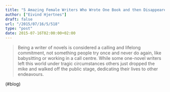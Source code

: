 ```yaml
---
title: "5 Amazing Female Writers Who Wrote One Book and then Disappeared"
author: ["Eivind Hjertnes"]
draft: false
url: "/2015/07/16/5/518"
type: "post"
date: 2015-07-16T02:00:00+02:00
---
```


> Being a writer of novels is considered a calling and lifelong
> commitment, not something people try once and never do again, like
> babysitting or working in a call centre. While some one-novel writers
> left this world under tragic circumstances others just dropped the
> mike and walked off the public stage, dedicating their lives to other
> endeavours.

(#blog)
